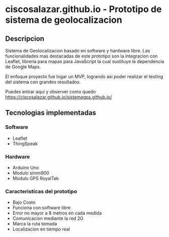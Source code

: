 # ciscosalazar.github.io - Prototipo de sistema de geolocalizacion


## Descripcion
Sistema de Geolocalizacion basado en software y hardware libre. Las funcionalidades mas
destacadas de este prototipo son la integracion con Leaflet, libreria para mapas
para JavaScript la cual sustituye la dependencia de Google Maps.


  El enfoque proyecto fue logar un MVP, logrando asi poder realizar el testing del sistema con grandes resultados.
  
  Puedes entrar aqui y observer como quedo https://ciscosalazar.github.io/sistemagps.github.io/ 

## Tecnologias implementadas

### Software
<ul>
  <li>Leaflet</li>
  <li>ThingSpeak</li>
</ul>

### Hardware
<ul>
  <li>Arduino Uno</li>
  <li>Modulo simm900</li>
  <li>Modulo GPS RoyalTek</li>
</ul>


### Caracteristicas del prototipo
<ul>
  <li>Bajo Costo</li>
  <li>Funciona con software libre</li>
  <li>Error no mayor a 8 metros en cada medida</li>
  <li>Comunicacion mediante la red 2G</li>
  <li>Marca la ruta tomada</li>
  <li>Localizacion en tiempo real</li>
</ul>
